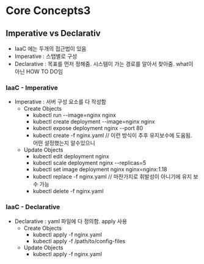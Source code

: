 # Core Concepts3

## Imperative vs Declarativ
- IaaC 에는 두개의 접근법이 있음
- Imperative : 스탭별로 구성
- Declarative : 목표를 먼저 정해줌. 시스템이 가는 경로를 알아서 찾아줌. what이 아닌 HOW TO DO임

### IaaC - Imperative
- Imperative : 서버 구성 요소를 다 작성함
  - Create Objects
    - kubectl run --image=nginx nginx
    - kubectl create deployment --image=nginx nginx
    - kubectl expose deployment nginx --port 80
    - kubectl create -f nginx.yaml // 이런 방식이 추후 유지보수에 도움됨. 어떤 설정했는지 알수있으니
  - Update Objects
    - kubectl edit deployment nginx
    - kubectl scale deployment nginx --replicas=5
    - kubectl set image deployment nginx nginx=nginx:1.18
    - kubectl replace -f nginx.yaml // 마찬가지로 휘발성이 아니기에 유지 보수 가능
    - kubectl delete -f nginx.yaml

### IaaC - Declarative
- Declarative : yaml 파일에 다 정의함. apply 사용
  - Create Objects
    - kubectl apply -f nginx.yaml
    - kubectl apply -f /path/to/config-files
  - Update Objects
    - kubectl apply -f nginx.yaml
